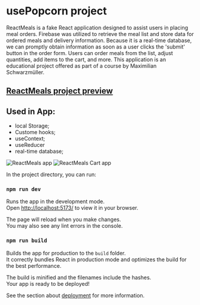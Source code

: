 # usePopcorn project

<p>ReactMeals is a fake React application designed to assist users in placing meal orders. Firebase was utilized to retrieve the meal list and store data for ordered meals and delivery information. Because it is a real-time database, we can promptly obtain information as soon as a user clicks the 'submit' button in the order form.
Users can order meals from the list, adjust quantities, add items to the cart, and more. This application is an educational project offered as part of a course by Maximilian Schwarzmüller.</p>

## [ReactMeals project preview](https://reactmeals-project.netlify.app/)

## Used in App:

- local Storage;
- Custome hooks;
- useContext;
- useReducer
- real-time database;

<img src="/src/img/reactMeals.png" alt="ReactMeals app" >
<img src="/src/img/reactMealsCart.png" alt="ReactMeals Cart app" >

In the project directory, you can run:

### `npm run dev`

Runs the app in the development mode.\
Open [http://localhost:5173/](http://localhost:5173/) to view it in your browser.

The page will reload when you make changes.\
You may also see any lint errors in the console.

### `npm run build`

Builds the app for production to the `build` folder.\
It correctly bundles React in production mode and optimizes the build for the best performance.

The build is minified and the filenames include the hashes.\
Your app is ready to be deployed!

See the section about [deployment](https://facebook.github.io/create-react-app/docs/deployment) for more information.
